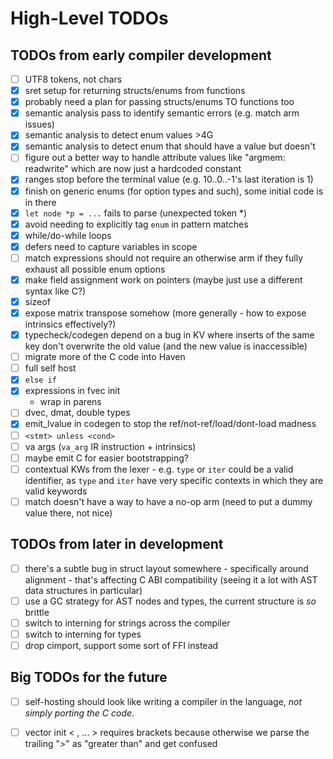 # High-Level TODOs

## TODOs from early compiler development

- [ ] UTF8 tokens, not chars
- [x] sret setup for returning structs/enums from functions
- [x] probably need a plan for passing structs/enums TO functions too
- [x] semantic analysis pass to identify semantic errors (e.g. match arm issues)
- [x] semantic analysis to detect enum values >4G
- [x] semantic analysis to detect enum that should have a value but doesn't
- [ ] figure out a better way to handle attribute values like "argmem: readwrite" which are now just a hardcoded constant
- [x] ranges stop before the terminal value (e.g. 10..0..-1's last iteration is 1)
- [x] finish on generic enums (for option types and such), some initial code is in there
- [x] `let node *p = ...` fails to parse (unexpected token \*)
- [x] avoid needing to explicitly tag `enum` in pattern matches
- [x] while/do-while loops
- [x] defers need to capture variables in scope
- [ ] match expressions should not require an otherwise arm if they fully exhaust all possible enum options
- [x] make field assignment work on pointers (maybe just use a different syntax like C?)
- [x] sizeof
- [x] expose matrix transpose somehow (more generally - how to expose intrinsics effectively?)
- [x] typecheck/codegen depend on a bug in KV where inserts of the same key don't overwrite the old value (and the new value is inaccessible)
- [ ] migrate more of the C code into Haven
- [ ] full self host
- [x] `else if`
- [x] expressions in fvec init
  - wrap in parens
- [ ] dvec, dmat, double types
- [x] emit_lvalue in codegen to stop the ref/not-ref/load/dont-load madness
- [ ] `<stmt> unless <cond>`
- [ ] va args (`va_arg` IR instruction + intrinsics)
- [ ] maybe emit C for easier bootstrapping?
- [ ] contextual KWs from the lexer - e.g. `type` or `iter` could be a valid identifier, as `type` and `iter` have very specific contexts in which they are valid keywords
- [ ] match doesn't have a way to have a no-op arm (need to put a dummy value there, not nice)

## TODOs from later in development

- [ ] there's a subtle bug in struct layout somewhere - specifically around alignment - that's affecting C ABI compatibility (seeing it a lot with AST data structures in particular)
- [ ] use a GC strategy for AST nodes and types, the current structure is _so_ brittle
- [ ] switch to interning for strings across the compiler
- [ ] switch to interning for types
- [ ] drop cimport, support some sort of FFI instead

## Big TODOs for the future

- [ ] self-hosting should look like writing a compiler in the language, _not simply porting the C code_.

- [ ] vector init < <expr>, ... > requires brackets because otherwise we parse the trailing ">" as "greater than" and get confused
